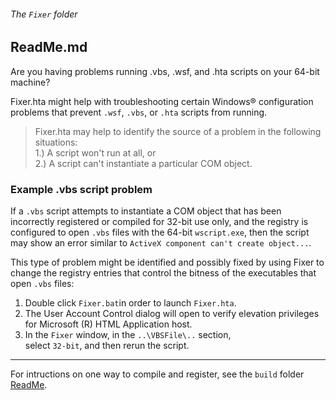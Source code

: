 ###### The `Fixer` folder

## ReadMe.md

Are you having problems running .vbs, .wsf, and .hta scripts 
on your 64-bit machine?

Fixer.hta might help with troubleshooting certain Windows&reg; 
configuration problems that prevent `.wsf`, `.vbs`, or `.hta` 
scripts from running.  

> Fixer.hta may help to identify the source of a problem 
> in the following situations:  
> 1.) A script won't run at all, or  
> 2.) A script can't instantiate a particular COM object.  

### Example .vbs script problem

If a `.vbs` script attempts to instantiate a COM object that 
has been incorrectly registered or compiled for 32-bit use 
only, and the registry is configured to open `.vbs` files 
with the 64-bit `wscript.exe`, then the script may show an error 
similar to `ActiveX component can't create object...`.  

This type of problem might be identified and possibly fixed by 
using Fixer to change the registry entries that control the 
bitness of the executables that open `.vbs` files:  
 
1) Double click `Fixer.bat`in order to launch `Fixer.hta`.  
2) The User Account Control dialog will open to verify elevation 
   privileges for Microsoft (R) HTML Application host.  
3) In the `Fixer` window, in the `..\VBSFile\..` section,  
   select `32-bit`, and then rerun the script.  

---

For intructions on one way to compile and register, 
see the `build` folder [ReadMe].

[ReadMe]: ../.Net/build/ReadMe.md
